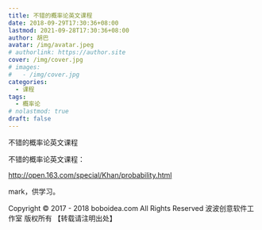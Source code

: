 ```yaml
---
title: 不错的概率论英文课程
date: 2018-09-29T17:30:36+08:00
lastmod: 2021-09-28T17:30:36+08:00
author: 胡巴
avatar: /img/avatar.jpeg
# authorlink: https://author.site
cover: /img/cover.jpg
# images:
#   - /img/cover.jpg
categories:
  - 课程
tags:
  - 概率论
# nolastmod: true
draft: false
---
```


不错的概率论英文课程

<!--more-->

不错的概率论英文课程：

http://open.163.com/special/Khan/probability.html

mark，供学习。

<!--declare-declare-->

Copyright &copy; 2017 - 2018 boboidea.com All Rights Reserved 波波创意软件工作室 版权所有 【转载请注明出处】
